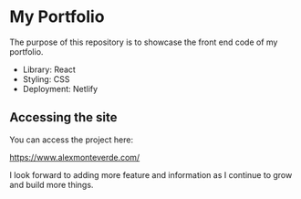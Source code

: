 # My Portfolio

The purpose of this repository is to showcase the front end code of my portfolio. 

- Library: React
- Styling: CSS
- Deployment: Netlify

## Accessing the site

You can access the project here:

https://www.alexmonteverde.com/

I look forward to adding more feature and information as I continue to grow and build more things.
